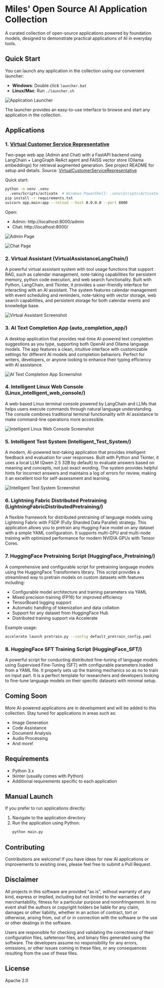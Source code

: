 # Miles' Open Source AI Application Collection

A curated collection of open-source applications powered by foundation models, designed to demonstrate practical applications of AI in everyday tools.

## Quick Start

You can launch any application in the collection using our convenient launcher:

- **Windows**: Double click `launcher.bat`
- **Linux/Mac**: Run `./launcher.sh`

![Application Launcher](launcher.png)

The launcher provides an easy-to-use interface to browse and start any application in the collection.

## Applications

### 1. [Virtual Customer Service Representative](https://github.com/MilesQLi/VirtualCustomerServiceRepresentative)


Two-page web app (Admin and Chat) with a FastAPI backend using LangChain + LangGraph ReAct agent and FAISS vector store (Ollama embeddings) for retrieval augmented generation. See project README for setup and details. Source: [VirtualCustomerServiceRepresentative](https://github.com/MilesQLi/VirtualCustomerServiceRepresentative)

Quick start:
```bash
python -m venv .venv
. .venv/Scripts/activate  # Windows PowerShell: .venv\Scripts\Activate.ps1
pip install -r requirements.txt
uvicorn app.main:app --reload --host 0.0.0.0 --port 8000
```

Open:
- Admin: http://localhost:8000/admin
- Chat: http://localhost:8000/

![Admin Page](assets/VirtualCustomerServiceRepresentative/admin_page.png)


![Chat Page](assets/VirtualCustomerServiceRepresentative/chat_page.png)

### 2. Virtual Assistant (VirtualAssistanceLangChain/)

A powerful virtual assistant system with tool usage functions that support RAG, such as calendar management, note-taking capabilities for persistent memory, python code execution, and web search functionality. Built with Python, LangChain, and Tkinter, it provides a user-friendly interface for interacting with an AI assistant. The system features calendar management with event scheduling and reminders, note-taking with vector storage, web search capabilities, and persistent storage for both calendar events and knowledge base.

![Virtual Assistant Screenshot](VirtualAssistanceLangChain/screenshot.png)

### 3. AI Text Completion App (auto_completion_app/)

A desktop application that provides real-time AI-powered text completion suggestions as you type, supporting both OpenAI and Ollama language models. The app features a clean, intuitive interface with customizable settings for different AI models and completion behaviors. Perfect for writers, developers, or anyone looking to enhance their typing efficiency with AI assistance.

![AI Text Completion App Screenshot](auto_completion_app/screenshot.png)

### 4. Intelligent Linux Web Console (Linux_intelligent_web_console/)

A web-based Linux terminal console powered by LangChain and LLMs that helps users execute commands through natural language understanding. The console combines traditional terminal functionality with AI assistance to make command-line operations more accessible.

![Intelligent Linux Web Console Screenshot](Linux_intelligent_web_console/screenshot.png)

### 5. Intelligent Test System (Intelligent_Test_System/)

A modern, AI-powered test-taking application that provides intelligent feedback and evaluation for user responses. Built with Python and Tkinter, it uses a local LLM (Qwen 2.5 32B by default) to evaluate answers based on meaning and concepts, not just exact wording. The system provides helpful hints for incorrect answers and maintains a log of errors for review, making it an excellent tool for self-assessment and learning.

![Intelligent Test System Screenshot](Intelligent_Test_System/screenshot.png)

### 6. Lightning Fabric Distributed Pretraining (LightningFabricDistributedPretraining/)

A flexible framework for distributed pretraining of language models using Lightning Fabric with FSDP (Fully Sharded Data Parallel) strategy. This application allows you to pretrain any Hugging Face model on any dataset with a simple YAML configuration. It supports multi-GPU and multi-node training with optimized performance for modern NVIDIA GPUs with Tensor Cores.

### 7. HuggingFace Pretraining Script (HuggingFace_Pretraining/)

A comprehensive and configurable script for pretraining language models using the HuggingFace Transformers library. This script provides a streamlined way to pretrain models on custom datasets with features including:

- Configurable model architecture and training parameters via YAML
- Mixed precision training (FP16) for improved efficiency
- TensorBoard logging support
- Automatic handling of tokenization and data collation
- Support for any dataset from HuggingFace Hub
- Distributed training support via Accelerate

Example usage:
```bash
accelerate launch pretrain.py --config default_pretrain_config.yaml
```

### 8. HuggingFace SFT Training Script (HuggingFace_SFT/)

A powerful script for conducting distributed fine-tuning of language models using Supervised Fine-Tuning (SFT) with configurable parameters loaded from a YAML file.  It properly sets up the training mechanics so as no to train on input part. It is a perfect template for researchers and developers looking to fine-tune language models on their specific datasets with minimal setup.

## Coming Soon

More AI-powered applications are in development and will be added to this collection. Stay tuned for applications in areas such as:
- Image Generation
- Code Assistance
- Document Analysis
- Audio Processing
- And more!

## Requirements

- Python 3.x
- tkinter (usually comes with Python)
- Additional requirements specific to each application

## Manual Launch

If you prefer to run applications directly:

1. Navigate to the application directory
2. Run the application using Python:
   ```bash
   python main.py
   ```

## Contributing

Contributions are welcome! If you have ideas for new AI applications or improvements to existing ones, please feel free to submit a Pull Request.

## Disclaimer

All projects in this software are provided "as is", without warranty of any kind, express or implied, including but not limited to the warranties of merchantability, fitness for a particular purpose and noninfringement. In no event shall the authors or copyright holders be liable for any claim, damages or other liability, whether in an action of contract, tort or otherwise, arising from, out of or in connection with the software or the use or other dealings in the software.

Users are responsible for checking and validating the correctness of their configuration files, safetensor files, and binary files generated using the software. The developers assume no responsibility for any errors, omissions, or other issues coming in these files, or any consequences resulting from the use of these files.

## License

Apache 2.0